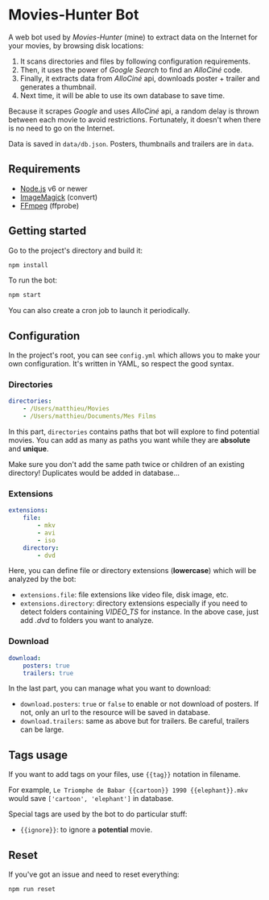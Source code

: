 # Movies-Hunter Bot

A web bot used by *Movies-Hunter* (mine) to extract data on the Internet for your movies, by browsing disk locations:

1. It scans directories and files by following configuration requirements.
2. Then, it uses the power of *Google Search* to find an *AlloCiné* code.
3. Finally, it extracts data from *AlloCiné* api, downloads poster + trailer and generates a thumbnail.
4. Next time, it will be able to use its own database to save time.

Because it scrapes *Google* and uses *AlloCiné* api, a random delay is thrown between each movie to avoid restrictions. Fortunately, it doesn't when there is no need to go on the Internet.

Data is saved in `data/db.json`. Posters, thumbnails and trailers are in `data`.



## Requirements

* [Node.js](https://nodejs.org/) v6 or newer
* [ImageMagick](https://www.imagemagick.org/) (convert)
* [FFmpeg](https://ffmpeg.org/) (ffprobe)



## Getting started

Go to the project's directory and build it:

```bash
npm install
```

To run the bot:

```bash
npm start
```

You can also create a cron job to launch it periodically.



## Configuration

In the project's root, you can see `config.yml` which allows you to make your own configuration. It's written in YAML, so respect the good syntax.


### Directories

```yml
directories:
    - /Users/matthieu/Movies
    - /Users/matthieu/Documents/Mes Films
```

In this part, `directories` contains paths that bot will explore to find potential movies. You can add as many as paths you want while they are **absolute** and **unique**.

Make sure you don't add the same path twice or children of an existing directory! Duplicates would be added in database...


### Extensions

```yml
extensions:
    file:
        - mkv
        - avi
        - iso
    directory:
        - dvd
```

Here, you can define file or directory extensions (**lowercase**) which will be analyzed by the bot:
* `extensions.file`: file extensions like video file, disk image, etc.
* `extensions.directory`: directory extensions especially if you need to detect folders containing *VIDEO_TS* for instance. In the above case, just add *.dvd* to folders you want to analyze.


### Download

```yml
download:
    posters: true
    trailers: true
```

In the last part, you can manage what you want to download:
* `download.posters`: `true` or `false` to enable or not download of posters. If not, only an url to the resource will be saved in database.
* `download.trailers`: same as above but for trailers. Be careful, trailers can be large.



## Tags usage

If you want to add tags on your files, use `{{tag}}` notation in filename.

For example, `Le Triomphe de Babar {{cartoon}} 1990 {{elephant}}.mkv` would save `['cartoon', 'elephant']` in database.

Special tags are used by the bot to do particular stuff:

* `{{ignore}}`: to ignore a **potential** movie.



## Reset

If you've got an issue and need to reset everything:

```bash
npm run reset
```
